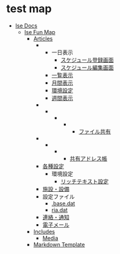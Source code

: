 # test map

* [Ise Docs](da-docs.ja-jp/ise-docs/README.md)
  * [Ise Fun Map](da-docs.ja-jp/ise-docs/ise-fun-map/README.md)
    * [Articles](da-docs.ja-jp/ise-docs/ise-fun-map/articles/README.md)
      * * 一日表示
          * [スケジュール登録画面](da-docs.ja-jp/ise-docs/ise-fun-map/articles/スケジュール/一日表示/スケジュール登録画面.md)
          * [スケジュール編集画面](da-docs.ja-jp/ise-docs/ise-fun-map/articles/スケジュール/一日表示/スケジュール編集画面.md)
        * [一覧表示](da-docs.ja-jp/ise-docs/ise-fun-map/articles/スケジュール/一覧表示/README.md)
        * [月間表示](da-docs.ja-jp/ise-docs/ise-fun-map/articles/スケジュール/月間表示/README.md)
        * [環境設定](da-docs.ja-jp/ise-docs/ise-fun-map/articles/スケジュール/環境設定/README.md)
        * [週間表示](da-docs.ja-jp/ise-docs/ise-fun-map/articles/スケジュール/週間表示/README.md)
      * * * * * [ファイル共有](da-docs.ja-jp/ise-docs/ise-fun-map/articles/ファイル共有/README.md)
      * * * * [共有アドレス帳](da-docs.ja-jp/ise-docs/ise-fun-map/articles/共有アドレス帳/README.md)
      * [各種設定](da-docs.ja-jp/ise-docs/ise-fun-map/articles/各種設定/README.md)
        * 環境設定
          * [リッチテキスト設定](da-docs.ja-jp/ise-docs/ise-fun-map/articles/各種設定/環境設定/リッチテキスト設定.md)
      * [施設・設備](da-docs.ja-jp/ise-docs/ise-fun-map/articles/施設・設備/README.md)
      * 設定ファイル
        * [.base.dat](da-docs.ja-jp/ise-docs/ise-fun-map/articles/設定ファイル/.base.dat.md)
        * [ria.dat](da-docs.ja-jp/ise-docs/ise-fun-map/articles/設定ファイル/ria.dat.md)
      * [連絡・通知](da-docs.ja-jp/ise-docs/ise-fun-map/articles/連絡・通知/README.md)
      * [電子メール](da-docs.ja-jp/ise-docs/ise-fun-map/articles/電子メール/README.md)
    * [Includes](da-docs.ja-jp/ise-docs/ise-fun-map/includes/README.md)
      * [Media](da-docs.ja-jp/ise-docs/ise-fun-map/includes/media/README.md)
    * [Markdown Template](da-docs.ja-jp/ise-docs/ise-fun-map/markdown-template.md)



